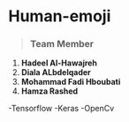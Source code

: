 # Human-emoji
> ### Team Member 
 1. **Hadeel Al-Hawajreh**
 2. **Diala ALbdelqader**
 3. **Mohammad  Fadi Hboubati**
 4. **Hamza Rashed**
 


 -Tensorflow
 -Keras
 -OpenCv
 